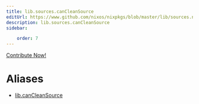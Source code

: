 ```yaml
---
title: lib.sources.canCleanSource
editUrl: https://www.github.com/nixos/nixpkgs/blob/master/lib/sources.nix#L247C20
description: lib.sources.canCleanSource
sidebar:

    order: 7
---
```


<a href="https://www.github.com/nixos/nixpkgs/blob/master/lib/sources.nix#L247C20">Contribute Now!</a>


# Aliases

- [lib.canCleanSource](reference/lib/lib-canCleanSource)


